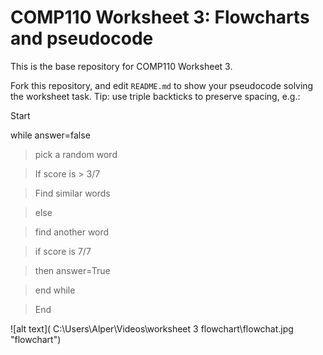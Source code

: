 COMP110 Worksheet 3: Flowcharts and pseudocode
==============================================

This is the base repository for COMP110 Worksheet 3.

Fork this repository, and edit `README.md` to show your pseudocode solving the
worksheet task. Tip: use triple backticks to preserve spacing, e.g.:

Start

while answer=false

>   pick a random word

>   If score is \> 3/7

>   Find similar words

>   else

>   find another word

>   if score is 7/7

>   then answer=True

>   end while

>   End

![alt text]( C:\\Users\\Alper\\Videos\\worksheet 3 flowchart\\flowchat.jpg
"flowchart")

~~~~~~~~~~~~~~~~~~~~~~~~~~~~~~~~~~~~~~~~~~~~~~~~~~~~~~~~~~~~~~~~~~~~~~~~~~~~~~~~

~~~~~~~~~~~~~~~~~~~~~~~~~~~~~~~~~~~~~~~~~~~~~~~~~~~~~~~~~~~~~~~~~~~~~~~~~~~~~~~~
